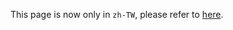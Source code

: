 This page is now only in `zh-TW`, please refer to [here](/docs/zh-TW/secretary_team/instructions/overview/).
